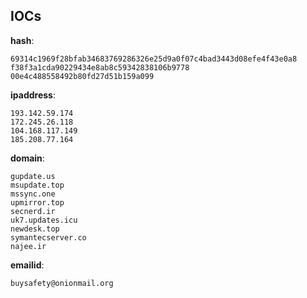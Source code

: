
## IOCs

__hash__:

```text
69314c1969f28bfab34683769286326e25d9a0f07c4bad3443d08efe4f43e0a8
f38f3a1cda90229434e8ab8c59342838106b9778
00e4c488558492b80fd27d51b159a099
```
__ipaddress__:

```text
193.142.59.174
172.245.26.118
104.168.117.149
185.208.77.164
```
__domain__:

```text
gupdate.us
msupdate.top
mssync.one
upmirror.top
secnerd.ir
uk7.updates.icu
newdesk.top
symantecserver.co
najee.ir
```
__emailid__:

```text
buysafety@onionmail.org
```